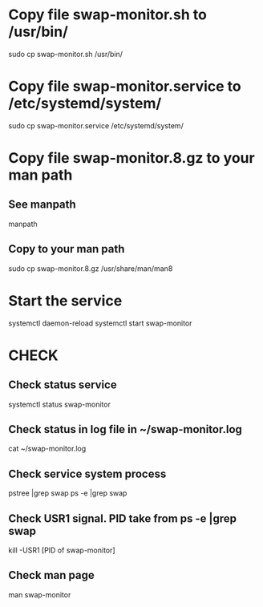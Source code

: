 # Copy file swap-monitor.sh to /usr/bin/
sudo cp swap-monitor.sh /usr/bin/

# Copy file swap-monitor.service to /etc/systemd/system/
sudo cp swap-monitor.service /etc/systemd/system/

# Copy file swap-monitor.8.gz to your man path
## See manpath
manpath
## Copy to your man path
sudo cp swap-monitor.8.gz /usr/share/man/man8

# Start the service
systemctl daemon-reload
systemctl start swap-monitor

# CHECK
## Check status service
systemctl status swap-monitor

## Check status in log file in ~/swap-monitor.log
cat ~/swap-monitor.log

## Check service system process
pstree |grep swap
ps -e |grep swap

## Check USR1 signal. PID take from ps -e |grep swap
kill -USR1 [PID of swap-monitor]

## Check man page
man swap-monitor


